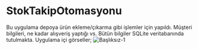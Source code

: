 # StokTakipOtomasyonu
Bu uygulama depoya ürün ekleme/çıkarma gibi işlemler için yapıldı.
Müşteri bilgileri, ne kadar alışveriş yaptığı vs. Bütün bilgiler SQLite veritabanında tutulmakta.
Uygulama içi görseller;
![Başlıksız-1](https://user-images.githubusercontent.com/119357010/208935940-84d3fa44-838f-4863-acf7-ac980fa8655f.png)
